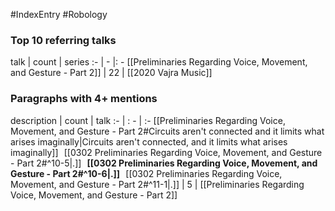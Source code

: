 #IndexEntry #Robology

### Top 10 referring talks
talk | count | series
:- | - |: -
[[Preliminaries Regarding Voice, Movement, and Gesture - Part 2]] | 22 | [[2020 Vajra Music]]

### Paragraphs with 4+ mentions
description | count | talk
:- | : - | :-
[[Preliminaries Regarding Voice, Movement, and Gesture - Part 2#Circuits aren't connected and it limits what arises imaginally\|Circuits aren't connected, and it limits what arises imaginally]] &nbsp;&nbsp;[[0302 Preliminaries Regarding Voice, Movement, and Gesture - Part 2#^10-5\|.]] &nbsp; **[[0302 Preliminaries Regarding Voice, Movement, and Gesture - Part 2#^10-6\|.]]** &nbsp; [[0302 Preliminaries Regarding Voice, Movement, and Gesture - Part 2#^11-1\|.]] | 5 | [[Preliminaries Regarding Voice, Movement, and Gesture - Part 2]]

